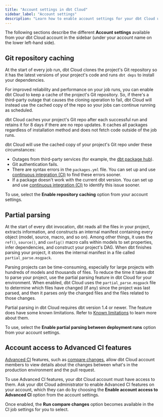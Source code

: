 ```yaml
---
title: "Account settings in dbt Cloud"
sidebar_label: "Account settings" 
description: "Learn how to enable account settings for your dbt Cloud users."
---
```


The following sections describe the different **Account settings** available from your dbt Cloud account in the sidebar (under your account name on the lower left-hand side). 

<Lightbox src="/img/docs/dbt-cloud/example-sidebar-account-settings.png" title="Example of Account settings from the sidebar" /> 

## Git repository caching <Lifecycle status="enterprise" />

At the start of every job run, dbt Cloud clones the project's Git repository so it has the latest versions of your project's code and runs `dbt deps` to install your dependencies. 

For improved reliability and performance on your job runs, you can enable dbt Cloud to keep a cache of the project's Git repository. So, if there's a third-party outage that causes the cloning operation to fail, dbt Cloud will instead use the cached copy of the repo so your jobs can continue running as scheduled. 

dbt Cloud caches your project's Git repo after each successful run and retains it for 8 days if there are no repo updates. It caches all packages regardless of installation method and does not fetch code outside of the job runs. 

dbt Cloud will use the cached copy of your project's Git repo under these circumstances:

- Outages from third-party services (for example, the [dbt package hub](https://hub.getdbt.com/)).
- Git authentication fails.
- There are syntax errors in the `packages.yml` file. You can set up and use [continuous integration (CI)](/docs/deploy/continuous-integration) to find these errors sooner.
- If a package doesn't work with the current dbt version. You can set up and use [continuous integration (CI)](/docs/deploy/continuous-integration) to identify this issue sooner.

To use, select the **Enable repository caching** option from your account settings. 

<Lightbox src="/img/docs/deploy/example-account-settings.png" width="85%" title="Example of the Enable repository caching option" />

## Partial parsing

At the start of every dbt invocation, dbt reads all the files in your project, extracts information, and constructs an internal manifest containing every object (model, source, macro, and so on). Among other things, it uses the `ref()`, `source()`, and `config()` macro calls within models to set properties, infer dependencies, and construct your project's DAG. When dbt finishes parsing your project, it stores the internal manifest in a file called `partial_parse.msgpack`. 

Parsing projects can be time-consuming, especially for large projects with hundreds of models and thousands of files. To reduce the time it takes dbt to parse your project, use the partial parsing feature in dbt Cloud for your environment. When enabled, dbt Cloud uses the `partial_parse.msgpack` file to determine which files have changed (if any) since the project was last parsed, and then it parses _only_ the changed files and the files related to those changes.

Partial parsing in dbt Cloud requires dbt version 1.4 or newer. The feature does have some known limitations. Refer to [Known limitations](/reference/parsing#known-limitations) to learn more about them.

To use, select the **Enable partial parsing between deployment runs** option from your account settings.

<Lightbox src="/img/docs/deploy/example-account-settings.png" width="85%" title="Example of the Enable partial parsing between deployment runs option" />

## Account access to Advanced CI features <Lifecycle status="beta" />

[Advanced CI](/docs/deploy/advanced-ci) features, such as [compare changes](/docs/deploy/advanced-ci#compare-changes), allow dbt Cloud account members to view details about the changes between what's in the production environment and the pull request.

To use Advanced CI features, your dbt Cloud account must have access to them. Ask your dbt Cloud administrator to enable Advanced CI features on your account, which they can do by choosing the **Enable account access to Advanced CI** option from the account settings.

Once enabled, the **Run compare changes** option becomes available in the CI job settings for you to select.

<Lightbox src="/img/docs/deploy/example-account-settings.png" width="85%" title="Example of the Enable account access to Advanced CI option" />